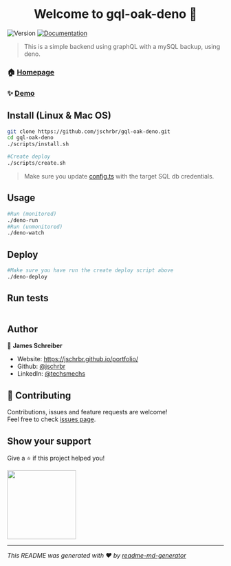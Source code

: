 <h1 align="center">Welcome to gql-oak-deno 👋</h1>
<p>
  <img alt="Version" src="https://img.shields.io/badge/version-0.1-blue.svg?cacheSeconds=2592000" />
  <a href="https://github.com/jschrbr/gql-oak-deno" target="_blank">
    <img alt="Documentation" src="https://img.shields.io/badge/documentation-yes-brightgreen.svg" />
  </a>
</p>

> This is a simple backend using graphQL with a mySQL backup, using deno.

### 🏠 [Homepage](https://github.com/jschrbr/gql-oak-deno)

### ✨ [Demo](https://parts-gql.herokuapp.com/graphql)

## Install (Linux & Mac OS)

```sh
git clone https://github.com/jschrbr/gql-oak-deno.git
cd gql-oak-deno
./scripts/install.sh

#Create deploy
./scripts/create.sh

```

> Make sure you update [config.ts](./src/config/config.ts) with the target SQL db credentials.

## Usage

```sh
#Run (monitored)
./deno-run
#Run (unmonitored)
./deno-watch
```

## Deploy

```sh
#Make sure you have run the create deploy script above
./deno-deploy
```

## Run tests

```sh

```

## Author

👤 **James Schreiber**

- Website: https://jschrbr.github.io/portfolio/
- Github: [@jschrbr](https://github.com/jschrbr)
- LinkedIn: [@techsmechs](https://linkedin.com/in/techsmechs)

## 🤝 Contributing

Contributions, issues and feature requests are welcome!<br />Feel free to check [issues page](https://github.com/jschrbr/gql-oak-deno/issues).

## Show your support

Give a ⭐️ if this project helped you!

<a href="https://www.patreon.com/techsmechs">
  <img src="https://c5.patreon.com/external/logo/become_a_patron_button@2x.png" width="160">
</a>

---

_This README was generated with ❤️ by [readme-md-generator](https://github.com/kefranabg/readme-md-generator)_
